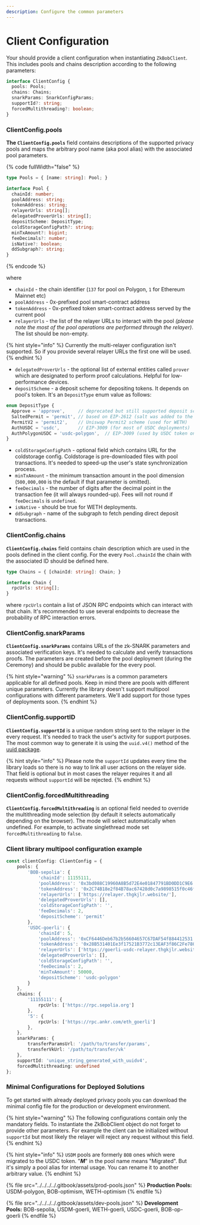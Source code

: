 ```yaml
---
description: Configure the common parameters
---
```


# Client Configuration

Your should provide a client configuration when instantiating `ZkBobClient`. This includes pools and chains description according to the following parameters:

```typescript
interface ClientConfig {
  pools: Pools;
  chains: Chains;
  snarkParams: SnarkConfigParams;
  supportId?: string;
  forcedMultithreading?: boolean;
}
```

### ClientConfig.pools

**The `ClientConfig.pools`** field contains descriptions of the supported privacy pools and maps the arbitrary pool name (aka pool alias) with the associated pool parameters.&#x20;

{% code fullWidth="false" %}
```typescript
type Pools = { [name: string]: Pool; }

interface Pool {
  chainId: number;
  poolAddress: string;
  tokenAddress: string;
  relayerUrls: string[];
  delegatedProverUrls: string[];
  depositScheme: DepositType;
  coldStorageConfigPath?: string;
  minTxAmount?: bigint;
  feeDecimals?: number;
  isNative?: boolean;
  ddSubgraph?: string;
}
```
{% endcode %}

where

* `chainId` - the chain identifier (`137` for pool on Polygon, `1` for Ethereum Mainnet etc)
* `poolAddress` - 0x-prefixed pool smart-contract address
* `tokenAddress` - 0x-prefixed token smart-contract address served by the current pool
* `relayerUrls` - the list of the relayer URLs to interact with the pool _(please note the most of the pool operations are performed through the relayer)_. The list should be non-empty.

{% hint style="info" %}
Currently the multi-relayer configuration isn't supported. So if you provide several relayer URLs the first one will be used.
{% endhint %}

* `delegatedProverUrls` - the optional list of external entities called `prover` which are designated to perform proof calculations. Helpful for low-performance devices.
* `depositScheme` - a deposit scheme  for depositing tokens. It depends on pool's token. It's an `DepositType` enum value as follows:

```typescript
enum DepositType {
  Approve = 'approve',     // deprecated but still supported deposit scheme
  SaltedPermit = 'permit', // based on EIP-2612 (salt was added to the signing message)
  PermitV2 = 'permit2',    // Uniswap Permit2 scheme (used for WETH)
  AuthUSDC = 'usdc',       // EIP-3009 (for most of USDC deployments)
  AuthPolygonUSDC = 'usdc-polygon',  // EIP-3009 (used by USDC token on Polygon)
}
```

* `coldStorageConfigPath` - optional field which contains URL for the coldstorage config. Coldstorage is pre-downloaded files with pool transactions. It's needed to speed-up the user's state synchronization process.
* `minTxAmount` - the minimum transaction amount in the pool dimension (`500,000,000` is the default if that parameter is omitted).
* `feeDecimals` - the number of digits after the decimal point in the transaction fee (it will always rounded-up). Fees will not round if `feeDecimals` is `undefined`.
* `isNative` - should be true for WETH deployments.
* `ddSubgraph` - name of the subgraph to fetch pending direct deposit transactions.

### ClientConfig.chains

**`ClientConfig.chains`** field contains chain description which are used in the pools defined in the client config. For the every `Pool.chainId` the chain with the associated ID should be defined here.&#x20;

```typescript
type Chains = { [chainId: string]: Chain; }

interface Chain {
  rpcUrls: string[];
}
```

where `rpcUrls` contain a list of JSON RPC endpoints which can interact with that chain. It's recommended to use several endpoints to decrease the probability of RPC interaction errors.

### ClientConfig.snarkParams

**`ClientConfig.snarkParams`** contains URLs of the zk-SNARK parameters and associated verification keys. It's needed to calculate and verify transactions proofs. The parameters are created before the pool deployment (during the Ceremony) and should be public available for the every pool.

{% hint style="warning" %}
`snarkParams` is a common parameters applicable for all defined pools. Keep in mind there are pools with different unique parameters. Currently the library doesn't support multipool configurations with different parameters. We'll add support for those types of deployments soon.
{% endhint %}

### **ClientConfig.supportID**

**`ClientConfig.supportId`** is a unique random string sent to the relayer in the every request. It's needed to track the user's activity for support purposes. The most common way to generate it is using the `uuid.v4()` method of the [uuid package](https://www.npmjs.com/package/uuid).&#x20;

{% hint style="info" %}
Please note the `supportId` updates every time the library loads so there is no way to link all user actions on the relayer side. That field is optional but in most cases the relayer requires it and all requests without `supportId` will be rejected.
{% endhint %}

### ClientConfig.forcedMultithreading

**`ClientConfig.forcedMultithreading`** is an optional field needed to override the multithreading mode selection (by default it selects automatically depending on the browser). The mode will select automatically when undefined. For example, to activate singlethread mode set `forcedMultithreading` to `false`.

### Client library multipool configuration example

```ts
const clientConfig: ClientConfig = {
    pools: {
        'BOB-sepolia': {
            'chainId': 11155111,
            'poolAddress': '0x3bd088C19960A8B5d72E4e01847791BD0DD1C9E6',
            'tokenAddress': '0x2C74B18e2f84B78ac67428d0c7a9898515f0c46f',
            'relayerUrls': ['https://relayer.thgkjlr.website/'],
            'delegatedProverUrls': [],
            'coldStorageConfigPath': '',
            'feeDecimals': 2,
            'depositScheme': 'permit'
        },
        'USDC-goerli': {
            'chainId': 5,
            'poolAddress': '0xCF6446Deb67b2b56604657C67DAF54f884412531',
            'tokenAddress': '0x28B531401Ee3f17521B3772c13EAF3f86C2Fe780',
            'relayerUrls': ['https://goerli-usdc-relayer.thgkjlr.website'],
            'delegatedProverUrls': [],
            'coldStorageConfigPath': '',
            'feeDecimals': 2,
            'minTxAmount': 50000,
            'depositScheme': 'usdc-polygon'
        }
    },
    chains: {
        '11155111': {
            rpcUrls: ['https://rpc.sepolia.org']
        },
        '5': {
            rpcUrls: ['https://rpc.ankr.com/eth_goerli']
        },
    },
    snarkParams: {
        transferParamsUrl: '/path/to/transfer/params',  
        transferVkUrl: '/path/to/transfer/vk'
    },
    supportId: 'unique_string_generated_with_uuidv4',
    forcedMultithreading: undefined
};
```

### Minimal Configurations for Deployed Solutions

To get started with already deployed privacy pools you can download the minimal config file for the production or development environment.

{% hint style="warning" %}
The following configurations contain only the mandatory fields. To instantiate the ZkBobClient object do not forget to provide other parameters. For example the client can be initialized without `supportId` but most likely the relayer will reject any request without this field.
{% endhint %}

{% hint style="info" %}
`USDM` pools are formerly `BOB` ones which were migrated to the USDC token. "_**M**_" in the pool name means "Migrated". But it's simply a pool alias for internal usage. You can rename it to another arbitrary value.
{% endhint %}

{% file src="../../../../.gitbook/assets/prod-pools.json" %}
**Production Pools:** USDM-polygon, BOB-optimism, WETH-optimism
{% endfile %}

{% file src="../../../../.gitbook/assets/dev-pools.json" %}
**Development Pools:** BOB-sepolia, USDM-goerli, WETH-goerli, USDC-goerli, BOB-op-goerli
{% endfile %}
